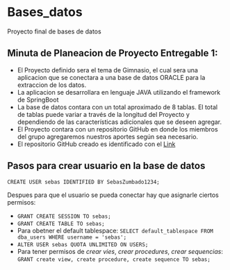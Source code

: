 # Bases_datos

Proyecto final de bases de datos

## Minuta de Planeacion de Proyecto Entregable 1:

- El Proyecto definido sera el tema de Gimnasio, el cual sera una aplicacion que se conectara a una base de datos ORACLE para la extraccion de los datos.
- La aplicacion se desarrollara en lenguaje JAVA utilizando el framework de SpringBoot
- La base de datos contara con un total aproximado de 8 tablas. El total de tablas puede variar a través de la longitud del Proyecto y dependiendo de las características adicionales que se deseen agregar.
- El Proyecto contara con un repositorio GitHub en donde los miembros del grupo agregaremos nuestros aportes según sea necesario.
- El repositorio GitHub creado es identificado con el [Link](https://github.com/S3B4SZ17/Bases_datos)

## Pasos para crear usuario en la base de datos

`CREATE USER sebas IDENTIFIED BY SebasZumbado1234;`

Despues para que el usuario se pueda conectar hay que asignarle ciertos permisos:

- `GRANT CREATE SESSION TO sebas;`
- `GRANT CREATE TABLE TO sebas;`
- Para obetner el default tablespace: `SELECT default_tablespace FROM dba_users WHERE username = 'sebas';`
- `ALTER USER sebas QUOTA UNLIMITED ON USERS;`
- Para tener permisos de _crear vies_, _crear procedures_, _crear sequencias_: `GRANT create view, create procedure, create sequence TO sebas;`
